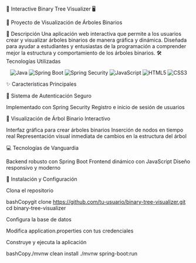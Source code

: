🌳 Interactive Binary Tree Visualizer 🖥️

🚀 Proyecto de Visualización de Árboles Binarios

📝 Descripción
Una aplicación web interactiva que permite a los usuarios crear y visualizar árboles binarios de manera gráfica y dinámica. Diseñada para ayudar a estudiantes y entusiastas de la programación a comprender mejor la estructura y comportamiento de los árboles binarios.
🛠️ Tecnologías Utilizadas
<p align="center">
  <img src="https://img.shields.io/badge/Java-ED8B00?style=for-the-badge&logo=java&logoColor=white" alt="Java">
  <img src="https://img.shields.io/badge/Spring_Boot-6DB33F?style=for-the-badge&logo=springboot&logoColor=white" alt="Spring Boot">
  <img src="https://img.shields.io/badge/Spring_Security-6DB33F?style=for-the-badge&logo=springsecurity&logoColor=white" alt="Spring Security">
  <img src="https://img.shields.io/badge/JavaScript-F7DF1E?style=for-the-badge&logo=javascript&logoColor=black" alt="JavaScript">
  <img src="https://img.shields.io/badge/HTML5-E34F26?style=for-the-badge&logo=html5&logoColor=white" alt="HTML5">
  <img src="https://img.shields.io/badge/CSS3-1572B6?style=for-the-badge&logo=css3&logoColor=white" alt="CSS3">
</p>
✨ Características Principales

🔐 Sistema de Autenticación Seguro

Implementado con Spring Security
Registro e inicio de sesión de usuarios


🌲 Visualización de Árbol Binario Interactivo

Interfaz gráfica para crear árboles binarios
Inserción de nodos en tiempo real
Representación visual inmediata de cambios en la estructura del árbol


💻 Tecnologías de Vanguardia

Backend robusto con Spring Boot
Frontend dinámico con JavaScript
Diseño responsivo y moderno

🚀 Instalación y Configuración

Clona el repositorio

bashCopygit clone https://github.com/tu-usuario/binary-tree-visualizer.git
cd binary-tree-visualizer

Configura la base de datos

Modifica application.properties con tus credenciales


Construye y ejecuta la aplicación

bashCopy./mvnw clean install
./mvnw spring-boot:run
